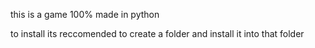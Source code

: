 this is a game 100% made in python


to install its reccomended to create a folder and install it into that folder

